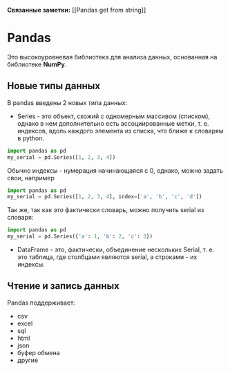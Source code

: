 **Связанные заметки:** [[Pandas get from string]]

# Pandas

Это высокоуровневая библиотека для анализа данных, основанная на библиотеке **NumPy**. 

## Новые типы данных

В pandas введены 2 новых типа данных:

- Series - это объект, схожий с одномерным массивом (списком), однако в нем дополнительно есть ассоциированные метки, т. е. индексов, вдоль каждого элемента из списка, что ближе к словарям в python.

```python
import pandas as pd
my_serial = pd.Series([1, 2, 3, 4])
```

Обычно индексы - нумерация начинающаяся с 0, однако, можно задать свои, например

```python
import pandas as pd
my_serial = pd.Series([1, 2, 3, 4], index=['a', 'b', 'c', 'd'])
```

Так же, так как это фактически словарь, можно получить serial из словаря:

```python
import pandas as pd
my_serial = pd.Series({'a': 1, 'b': 2, 'c': 3})
```

- DataFrame - это, фактически, объединение нескольких Serial, т. е. это таблица, где столбцами являются serial, а строками - их индексы.

## Чтение и запись данных

Pandas поддерживает:

- csv
- excel
- sql
- html
- json
- буфер обмена
- другие


